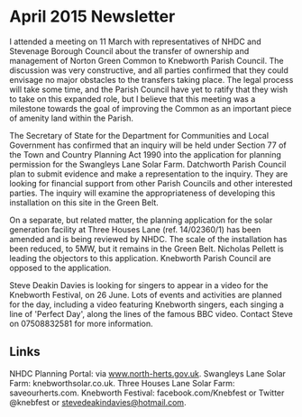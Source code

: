 April 2015 Newsletter
=====================

I attended a meeting on 11 March with representatives of NHDC and Stevenage Borough Council about the transfer of ownership and management of Norton Green Common to Knebworth Parish Council. The discussion was very constructive, and all parties confirmed that they could envisage no major obstacles to the transfers taking place. The legal process will take some time, and the Parish Council have yet to ratify that they wish to take on this expanded role, but I believe that this meeting was a milestone towards the goal of improving the Common as an important piece of amenity land within the Parish.

The Secretary of State for the Department for Communities and Local Government has confirmed that an inquiry will be held under Section 77 of the Town and Country Planning Act 1990 into the application for planning permission for the Swangleys Lane Solar Farm. Datchworth Parish Council plan to submit evidence and make a representation to the inquiry. They are looking for financial support from other Parish Councils and other interested parties. The inquiry will examine the appropriateness of developing this installation on this site in the Green Belt.

On a separate, but related matter, the planning application for the solar generation facility at Three Houses Lane (ref. 14/02360/1) has been amended and is being reviewed by NHDC. The scale of the installation has been reduced, to 5MW, but it remains in the Green Belt. Nicholas Pellett is leading the objectors to this application. Knebworth Parish Council are opposed to the application.

Steve Deakin Davies is looking for singers to appear in a video for the Knebworth Festival, on 26 June. Lots of events and activities are planned for the day, including a video featuring Knebworth singers, each singing a line of 'Perfect Day', along the lines of the famous BBC video. Contact Steve on 07508832581 for more information.

Links
-----

NHDC Planning Portal: via www.north-herts.gov.uk.
Swangleys Lane Solar Farm: knebworthsolar.co.uk.
Three Houses Lane Solar Farm: saveourherts.com.
Knebworth Festival: facebook.com/Knebfest or Twitter @knebfest or stevedeakindavies@hotmail.com.
